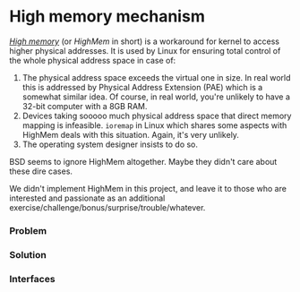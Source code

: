 # High memory mechanism

[*High memory*](https://en.wikipedia.org/wiki/HighMem) (or *HighMem* in short)
is a workaround for kernel to access higher physical addresses.  It is used by
Linux for ensuring total control of the whole physical address space in case
of:

1. The physical address space exceeds the virtual one in size.  In real world
this is addressed by Physical Address Extension (PAE) which is a somewhat
similar idea.  Of course, in real world, you're unlikely to have a 32-bit
computer with a 8GB RAM.
2. Devices taking sooooo much physical address space that direct memory mapping
is infeasible.  `ioremap` in Linux which shares some aspects with HighMem deals
with this situation.  Again, it's very unlikely.
3. The operating system designer insists to do so.

BSD seems to ignore HighMem altogether.  Maybe they didn't care about these
dire cases.

We didn't implement HighMem in this project, and leave it to those who are
interested and passionate as an additional
exercise/challenge/bonus/surprise/trouble/whatever.

### Problem

### Solution

### Interfaces
